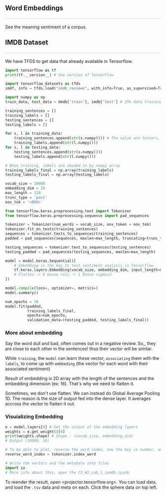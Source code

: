 <style>hr{opacity: 20%; height: 1px!important; margin-bottom:0px!important</style>

## Word Embeddings <hr>
See the meaning sentiment of a corpus.

## IMDB Dataset <hr>
We have TFDS to get data that already available in Tensorflow. 

```python
import tensorflow as tf
print(tf.__version__) # See version of TensorFlow

import tensorflow_datasets as tfds
imdf, info = tfds.load("imdb_reviews", with_info=True, as_supervised=True) # Returns data and metadata

import numpy as np
train_data, test_data = dmdb['train'], imdb['test'] # 25k data training, and 25k data testing

training_sentences = []
training_labels = []
testing_sentences = []
testing_labels = []

for s, l in training_data:
    training_sentences.append(str(s.numpy())) # The value are tensors, numpy actually extrating the value
    training_labels.append(str(l.numpy()))
for s, l in testing_data:
    testing_sentences.append(str(s.numpy()))
    testing_labels.append(str(l.numpy()))

# When training, labels are needed to by numpy array
training_labels_final = np.array(training_labels)
testing_labels_final = np.array(testing_labels)

vocab_size = 10000
embedding_dim = 16
max_length = 120
trunc_type = 'post'
oov_tok = '<OOV>'

from tensorflow.keras.preprocessing.text import Tokenizer
from tensorflow.keras.preprocessing.sequence import pad_sequences

tokenizer = Tokenizer(num_words = vocab_size, oov_token = oov_tok)
tokenizer.fit_on_texts(training_sentences)
sequences = tokenizer.texts_to_sequences(training_sentences)
padded = pad_sequences(sequences, maxlen=max_length, truncating=trunc_type)

testing_sequences = tokenizer.text_to_sequences(testing_sentences)
testing_padded = pad_sequences(testing_sequences, maxlen=max_length)

model = model.keras.Sequential([
    # Embedding is the key to text sentiment analysis in Tensorflow
    tf.keras.layers.Embedding(vocab_size, embedding_dim, input_length=max_length),
    # Flatten -> 6 Dense relu -> 1 Dense sigmoid 
])

model.compile(loss=, optimizer=, metrics=)
model.summary()

num_epochs = 10
model.fit(padded, 
          training_labels_final,
          epochs=num_epochs,
          validation_data=(testing_padded, testing_labels_final))
```

### More about embedding
Say the word dull and bad, often comes out in a negative review. So,, they are close to each other in the sentences! thus their vector will be similar.

While `training`, the `model` can learn these vector, `associating` them with the `labels`, to come up with `embbeding` (the vector for each word with their associated sentiment)

Result of embedding is 2D array with the length of the sentences and the embedding dimension (ex: 16). That's why we need to flatten it.

Sometimes, we don't use flatten. We can instead do Global Average Pooling 1D. The reason is the size of output fed into the dense layer. It averages accross the vector to flatten it out. 

### Visuializing Embedding
```py
e = model.layers[0] # Get the output of the embedding layers
weights = e.get_weight()[0]
print(weights.shape) # Shape : (vocab_size, embedding_dim)
# Output (10000, 16)

# To be able to plot, reverse the word index, now the key is number, and the value is the word.
reverse_word_index = tokenizer.index_word

# Write the vectors and the metadata into files
import io
# More info about this, open the C3_W2_Lab_1_iomdb.ipynb
```

To reender the result, open <projector.tensorflow.org>. You can load data, and load the `.tsv` data and meta on each.
Click the sphere data on top left.


